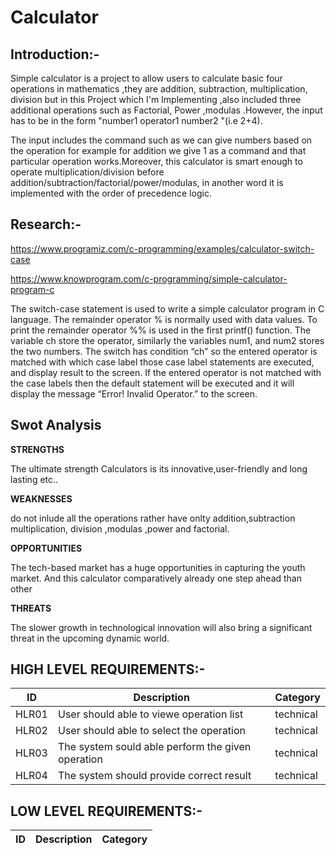 # Calculator  

## Introduction:-   
Simple calculator is a project to allow users to calculate basic four operations in mathematics ,they are addition, subtraction, multiplication, division but in this Project
which I'm Implementing ,also included three additional operations such as Factorial, Power ,modulas .However, the input has to be in the form "number1 operator1 number2
"(i.e 2+4).    

The input includes the command such as we can give numbers based on the operation for example for addition we give 1 as a command and that particular operation works.Moreover, this calculator is smart enough to operate multiplication/division before addition/subtraction/factorial/power/modulas, in another word it is implemented with the
order of precedence logic.    

## Research:-  

https://www.programiz.com/c-programming/examples/calculator-switch-case  

https://www.knowprogram.com/c-programming/simple-calculator-program-c  

The switch-case statement is used to write a simple calculator program in C language. The remainder operator % is normally used with data values. To print the remainder
operator %% is used in the first printf() function. The variable ch store the operator, similarly the variables num1, and num2 stores the two
numbers. The switch has condition “ch” so the entered operator is matched with which case label those case label statements are executed, and display result to the screen. If the entered operator is not matched with the case labels then the default statement will be executed and it will display the message “Error! Invalid Operator.” to the screen.  

## Swot Analysis

 
**STRENGTHS**   
  
  
The ultimate strength Calculators is its innovative,user-friendly and long
lasting etc..    

**WEAKNESSES**  

do not inlude all the operations rather have onlty addition,subtraction
multiplication, division ,modulas ,power and factorial.    

**OPPORTUNITIES**    


The tech-based market has a huge opportunities in capturing the youth
market. And this calculator comparatively already one step ahead than
other    

**THREATS**  

The slower growth in technological innovation will also bring a significant
threat in the upcoming dynamic world.

## HIGH LEVEL REQUIREMENTS:-
| ID | Description | Category | 
| ----- | ----- | ------- | 
|HLR01|User should able to viewe operation list|technical|  
|HLR02|User should able to select the operation|technical|
|HLR03|The system sould able perform the given operation|technical|
|HLR04|The system should provide correct result|technical|   

## LOW LEVEL REQUIREMENTS:-
| ID | Description | Category | 
| ----- | ----- | ------- |


